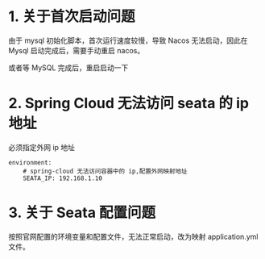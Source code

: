 # 1. 关于首次启动问题

由于 mysql 初始化脚本，首次运行速度较慢，导致 Nacos 无法启动，因此在 Mysql 启动完成后，需要手动重启 nacos。

或者等 MySQL 完成后，重启启动一下

# 2. Spring Cloud 无法访问 seata 的 ip 地址

必须指定外网 ip 地址

    environment:
        # spring-cloud 无法访问容器中的 ip,配置外网映射地址
        SEATA_IP: 192.168.1.10

# 3. 关于 Seata 配置问题

按照官网配置的环境变量和配置文件，无法正常启动，改为映射 application.yml 文件。